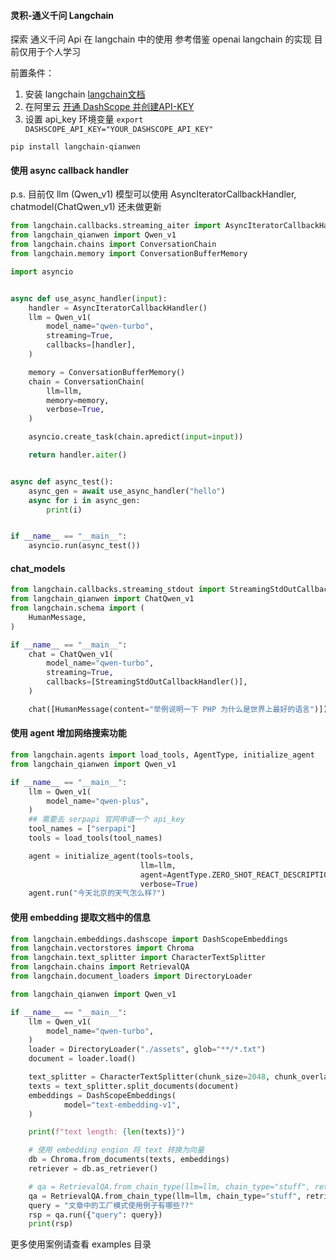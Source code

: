 #### 灵积-通义千问 Langchain
探索 通义千问 Api 在 langchain 中的使用
参考借鉴 openai langchain 的实现 
目前仅用于个人学习

前置条件：
1. 安装 langchain [langchain文档](https://python.langchain.com/docs/get_started/installation)
2. 在阿里云 [开通 DashScope 并创建API-KEY](https://help.aliyun.com/zh/dashscope/developer-reference/activate-dashscope-and-create-an-api-key)
3. 设置 api_key 环境变量 `export DASHSCOPE_API_KEY="YOUR_DASHSCOPE_API_KEY"`

```
pip install langchain-qianwen
```

#### 使用 async callback handler
p.s. 目前仅 llm (Qwen_v1) 模型可以使用 AsyncIteratorCallbackHandler, chatmodel(ChatQwen_v1) 还未做更新
```py
from langchain.callbacks.streaming_aiter import AsyncIteratorCallbackHandler
from langchain_qianwen import Qwen_v1
from langchain.chains import ConversationChain
from langchain.memory import ConversationBufferMemory

import asyncio


async def use_async_handler(input):
    handler = AsyncIteratorCallbackHandler()
    llm = Qwen_v1(
        model_name="qwen-turbo",
        streaming=True,
        callbacks=[handler], 
    )

    memory = ConversationBufferMemory()
    chain = ConversationChain(
        llm=llm,
        memory=memory,
        verbose=True,
    )

    asyncio.create_task(chain.apredict(input=input))

    return handler.aiter()


async def async_test():
    async_gen = await use_async_handler("hello")
    async for i in async_gen:
        print(i)


if __name__ == "__main__":
    asyncio.run(async_test())
```

#### chat_models
```py
from langchain.callbacks.streaming_stdout import StreamingStdOutCallbackHandler
from langchain_qianwen import ChatQwen_v1
from langchain.schema import (
    HumanMessage,
)

if __name__ == "__main__":
    chat = ChatQwen_v1(
        model_name="qwen-turbo",
        streaming=True,
        callbacks=[StreamingStdOutCallbackHandler()],
    )

    chat([HumanMessage(content="举例说明一下 PHP 为什么是世界上最好的语言")])
```

#### 使用 agent 增加网络搜索功能
```py
from langchain.agents import load_tools, AgentType, initialize_agent
from langchain_qianwen import Qwen_v1

if __name__ == "__main__":
    llm = Qwen_v1(
        model_name="qwen-plus",
    )
    ## 需要去 serpapi 官网申请一个 api_key
    tool_names = ["serpapi"]
    tools = load_tools(tool_names)

    agent = initialize_agent(tools=tools,
                             llm=llm,
                             agent=AgentType.ZERO_SHOT_REACT_DESCRIPTION,
                             verbose=True)
    agent.run("今天北京的天气怎么样?")
```

#### 使用 embedding 提取文档中的信息
```py
from langchain.embeddings.dashscope import DashScopeEmbeddings
from langchain.vectorstores import Chroma
from langchain.text_splitter import CharacterTextSplitter
from langchain.chains import RetrievalQA
from langchain.document_loaders import DirectoryLoader

from langchain_qianwen import Qwen_v1

if __name__ == "__main__":
    llm = Qwen_v1(
        model_name="qwen-turbo",
    )
    loader = DirectoryLoader("./assets", glob="**/*.txt")
    document = loader.load()

    text_splitter = CharacterTextSplitter(chunk_size=2048, chunk_overlap=0)
    texts = text_splitter.split_documents(document)
    embeddings = DashScopeEmbeddings(
            model="text-embedding-v1",
    )

    print(f"text length: {len(texts)}")

    # 使用 embedding engion 将 text 转换为向量
    db = Chroma.from_documents(texts, embeddings)
    retriever = db.as_retriever()

    # qa = RetrievalQA.from_chain_type(llm=llm, chain_type="stuff", retriever=retriever, return_source_documents=True)
    qa = RetrievalQA.from_chain_type(llm=llm, chain_type="stuff", retriever=retriever)
    query = "文章中的工厂模式使用例子有哪些??"
    rsp = qa.run({"query": query})
    print(rsp)

```

更多使用案例请查看 examples 目录